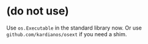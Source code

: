 # (do not use)

Use `os.Executable` in the standard library now.
Or use `github.com/kardianos/osext` if you need a shim.

